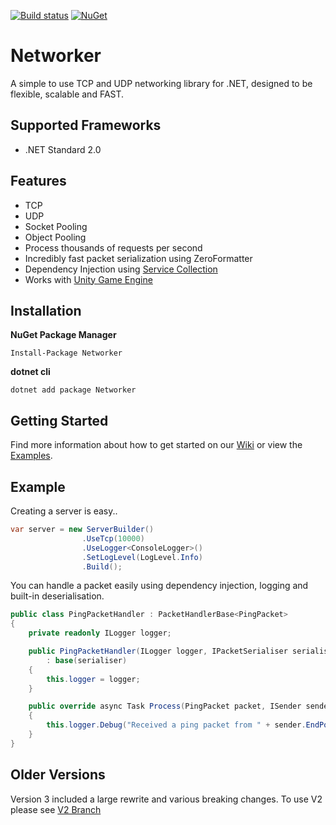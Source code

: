 [![Build status](https://ci.appveyor.com/api/projects/status/k2yi64f298bgjxra?svg=true)](https://ci.appveyor.com/project/MarkioE/networker)
[![NuGet](https://img.shields.io/nuget/v/networker.svg)](https://www.nuget.org/packages/Networker/)

# Networker
A simple to use TCP and UDP networking library for .NET, designed to be flexible, scalable and FAST.

## Supported Frameworks
* .NET Standard 2.0

## Features
* TCP
* UDP
* Socket Pooling
* Object Pooling
* Process thousands of requests per second
* Incredibly fast packet serialization using ZeroFormatter
* Dependency Injection using [Service Collection](https://docs.microsoft.com/en-us/dotnet/api/microsoft.extensions.dependencyinjection.servicecollection?view=aspnetcore-2.1)
* Works with [Unity Game Engine](https://unity3d.com)

## Installation
**NuGet Package Manager**
```
Install-Package Networker
```

**dotnet cli**
```
dotnet add package Networker
```

## Getting Started
Find more information about how to get started on our [Wiki](https://github.com/MarkioE/Networker/wiki) or view the [Examples](https://github.com/MarkioE/Networker/tree/master/Examples).

## Example

Creating a server is easy..

````csharp
var server = new ServerBuilder()
                .UseTcp(10000)
                .UseLogger<ConsoleLogger>()
                .SetLogLevel(LogLevel.Info)
                .Build();
````

You can handle a packet easily using dependency injection, logging and built-in deserialisation.

````csharp
public class PingPacketHandler : PacketHandlerBase<PingPacket>
{
    private readonly ILogger logger;

    public PingPacketHandler(ILogger logger, IPacketSerialiser serialiser)
        : base(serialiser)
    {
        this.logger = logger;
    }

    public override async Task Process(PingPacket packet, ISender sender)
    {
        this.logger.Debug("Received a ping packet from " + sender.EndPoint);
    }
}
````

## Older Versions
Version 3 included a large rewrite and various breaking changes. To use V2 please see [V2 Branch](https://github.com/MarkioE/Networker/tree/features/v2.1)
